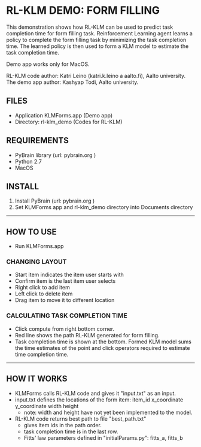 # RL-KLM DEMO: FORM FILLING

This demonstration shows how RL-KLM can be used to predict task completion time for form filling task. Reinforcement Learning agent learns a policy to complete the form filling task by minimizing the task completion time. The learned policy is then used to form a KLM model to estimate the task completion time.

Demo app works only for MacOS.

RL-KLM code author: Katri Leino (katri.k.leino a aalto.fi), Aalto university.
The demo app author: Kashyap Todi, Aalto university.



## FILES
* Application KLMForms.app (Demo app)
* Directory: rl-klm_demo (Codes for RL-KLM)

## REQUIREMENTS
* PyBrain library (url: pybrain.org )
* Python 2.7
* MacOS

## INSTALL
1. Install PyBrain (url: pybrain.org )
2. Set KLMForms app and rl-klm_demo directory into Documents directory


---------------------------
## HOW TO USE
- Run KLMForms.app

### CHANGING LAYOUT
- Start item indicates the item user starts with
- Confirm item is the last item user selects
- Right click to add item
- Left click to delete item
- Drag item to move it to different location

### CALCULATING TASK COMPLETION TIME
- Click compute from right bottom corner.
- Red line shows the path RL-KLM generated for form filling.
- Task completion time is shown at the bottom. Formed KLM model sums the time estimates of the point and click operators required to estimate time completion time.


----------------------------
## HOW IT WORKS
- KLMForms calls RL-KLM code and gives it "input.txt" as an input.
- input.txt defines the locations of the form item:
    item_id x_coordinate y_coordinate width height
    * note: width and height have not yet been implemented to the model.
- RL-KLM code returns best path to file "best_path.txt"
    * gives item ids in the path order.
    * task completion time is in the last row.
    * Fitts' law parameters defined in "initialParams.py": fitts_a, fitts_b

